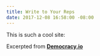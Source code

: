 ```yaml
---
title: Write to Your Reps
date: 2017-12-08 16:58:00 -08:00
---
```


This is such a cool site:

Excerpted from [**Democracy.io**](https://democracy.io/#!/)